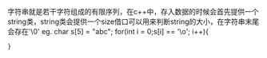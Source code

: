 字符串就是若干字符组成的有限序列，在c++中，存入数据的时候会首先提供一个string类，string类会提供一个size借口可以用来判断string的大小，在字符串末尾会存在'\0'
eg.
char s[5] = "abc";
    for(int i = 0;s[i] == '\o'; i++){
        
    }